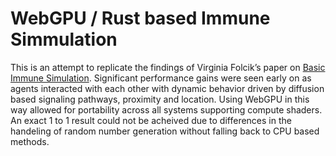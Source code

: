 # WebGPU / Rust based Immune Simmulation
This is an attempt to replicate the findings of Virginia Folcik’s paper on [Basic Immune Simulation](https://tbiomed.biomedcentral.com/articles/10.1186/1742-4682-4-39).
Significant performance gains were seen early on as agents interacted with each other with dynamic behavior driven by diffusion based signaling pathways, proximity and location. Using WebGPU in this way allowed for portability across all systems supporting compute shaders.
An exact 1 to 1 result could not be acheived due to differences in the handeling of random number generation without falling back to CPU based methods.
